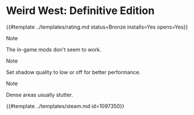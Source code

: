 # Weird West: Definitive Edition
<!-- script:Aliases [
    "Weird West: Definitive Edition"
] -->

{{#template ../templates/rating.md status=Bronze installs=Yes opens=Yes}}


> [!NOTE]
> The in-game mods don't seem to work.

> [!NOTE]
> Set shadow quality to low or off for better performance.

> [!NOTE]
> Dense areas usually stutter.

{{#template ../templates/steam.md id=1097350}}
